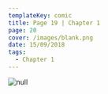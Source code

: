 ```yaml
---
templateKey: comic
title: Page 19 | Chapter 1
page: 20
cover: /images/blank.png
date: 15/09/2018
tags:
  - Chapter 1
---
```

![null](/images/0020.png)

